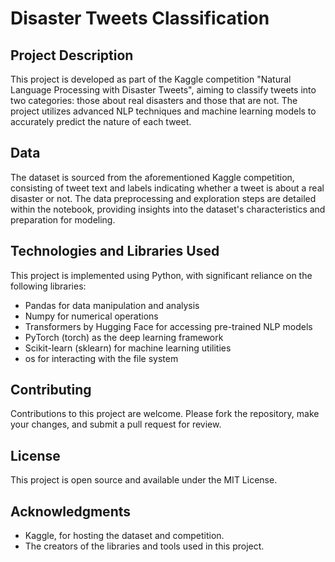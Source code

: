 # Disaster Tweets Classification

## Project Description
This project is developed as part of the Kaggle competition "Natural Language Processing with Disaster Tweets", aiming to classify tweets into two categories: those about real disasters and those that are not. The project utilizes advanced NLP techniques and machine learning models to accurately predict the nature of each tweet.

## Data
The dataset is sourced from the aforementioned Kaggle competition, consisting of tweet text and labels indicating whether a tweet is about a real disaster or not. The data preprocessing and exploration steps are detailed within the notebook, providing insights into the dataset's characteristics and preparation for modeling.

## Technologies and Libraries Used
This project is implemented using Python, with significant reliance on the following libraries:

- Pandas for data manipulation and analysis
- Numpy for numerical operations
- Transformers by Hugging Face for accessing pre-trained NLP models
- PyTorch (torch) as the deep learning framework
- Scikit-learn (sklearn) for machine learning utilities
- os for interacting with the file system

## Contributing
Contributions to this project are welcome. Please fork the repository, make your changes, and submit a pull request for review.

## License
This project is open source and available under the MIT License.

## Acknowledgments
- Kaggle, for hosting the dataset and competition.
- The creators of the libraries and tools used in this project.

